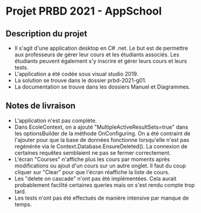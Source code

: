 # Projet PRBD 2021 - AppSchool

## Description du projet
- Il s'agit d'une application desktop en C# .net. Le but est de permettre aux professeurs de gérer leur cours et les étudiants associés. Les étudiants peuvent également s'y inscrire et gérer leurs cours et leurs tests.
- L'application a été codée sous visual studio 2019.
- La solution se trouve dans le dossier prbd-2021-g01.
- La documentation se trouve dans les dossiers Manuel et Diagrammes.

## Notes de livraison
- L'application n'est pas complète.
- Dans EcoleContext, on a ajouté "MultipleActiveResultSets=true" dans les optionsBuilder de la méthode OnConfiguring. On a été contraint de l'ajouter pour que la base de données fonctionne lorsqu'elle n'est pas regénérée via le Context.Database.EnsureDeleted(). La connexion de certaines requêtes semblaient ne pas se fermer correctement.
- L'écran "Courses" n'affiche plus les cours par moments après modifications ou ajout d'un cours sur un autre onglet. Il faut du coup cliquer sur "Clear" pour que l'écran réaffiche la liste de cours.
- Les "delete on cascade" n'ont pas été implémentées. Cela aurait probablement facilité certaines queries mais on s'est rendu compte trop tard.
- Les tests n'ont pas été effectués de manière intensive par manque de temps.
